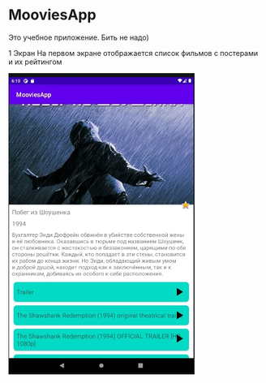 # MooviesApp
Это учебное приложение. Бить не надо)

1 Экран
На первом экране отображается список фильмов с постерами и их рейтингом

![Screenshot](https://github.com/Sominisadssadd/MooviesApp/blob/master/images_for_readme/2_image.jpg)
